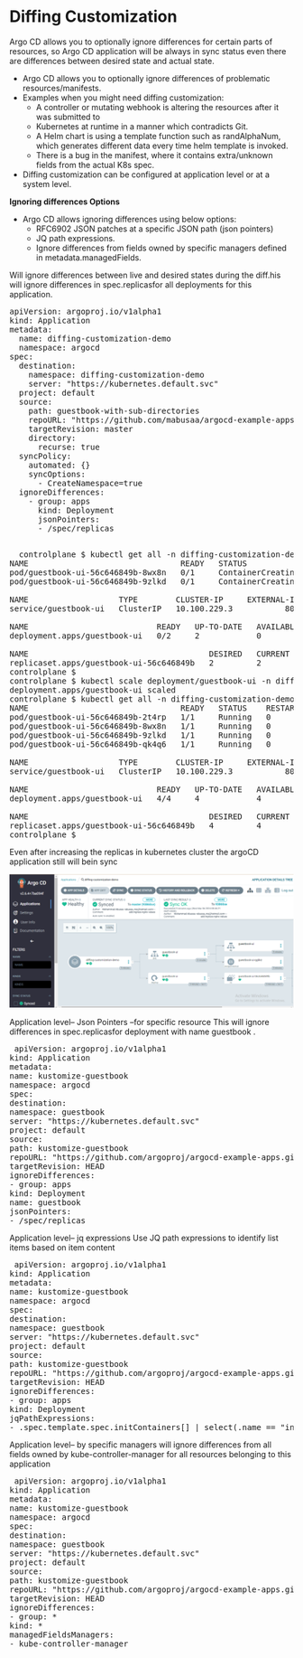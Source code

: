 #  Diffing Customization

Argo CD allows you to optionally ignore differences for certain parts of resources, so Argo CD application will be always in sync status even there are differences between desired state and actual state.
* Argo CD allows you to optionally ignore differences of problematic resources/manifests.
* Examples when you might need diffing customization:
  * A controller or mutating webhook is altering the resources after it was submitted to
  * Kubernetes at runtime in a manner which contradicts Git.
  * A Helm chart is using a template function such as randAlphaNum, which generates different data every time helm template is invoked.
  * There is a bug in the manifest, where it contains extra/unknown fields from the actual K8s spec.
* Diffing customization can be configured at application level or at a system level.

**Ignoring differences Options**

*  Argo CD allows ignoring differences using below options:
    * RFC6902 JSON patches at a specific JSON path (json pointers)
    * JQ path expressions.
    * Ignore differences from fields owned by specific managers defined in metadata.managedFields.

 Will ignore differences between live and desired states during the diff.his will ignore differences in spec.replicasfor all deployments for this application.
<pre>
apiVersion: argoproj.io/v1alpha1
kind: Application
metadata: 
  name: diffing-customization-demo
  namespace: argocd
spec: 
  destination:
    namespace: diffing-customization-demo
    server: "https://kubernetes.default.svc"
  project: default
  source: 
    path: guestbook-with-sub-directories
    repoURL: "https://github.com/mabusaa/argocd-example-apps.git"
    targetRevision: master
    directory:
      recurse: true
  syncPolicy:
    automated: {}
    syncOptions:
      - CreateNamespace=true
  ignoreDifferences:
    - group: apps
      kind: Deployment
      jsonPointers:
      - /spec/replicas

</pre>

<pre>
  controlplane $ kubectl get all -n diffing-customization-demo
NAME                                READY   STATUS              RESTARTS   AGE
pod/guestbook-ui-56c646849b-8wx8n   0/1     ContainerCreating   0          5s
pod/guestbook-ui-56c646849b-9zlkd   0/1     ContainerCreating   0          5s

NAME                   TYPE        CLUSTER-IP     EXTERNAL-IP   PORT(S)   AGE
service/guestbook-ui   ClusterIP   10.100.229.3   <none>        80/TCP    5s

NAME                           READY   UP-TO-DATE   AVAILABLE   AGE
deployment.apps/guestbook-ui   0/2     2            0           5s

NAME                                      DESIRED   CURRENT   READY   AGE
replicaset.apps/guestbook-ui-56c646849b   2         2         0       5s
controlplane $ 
controlplane $ kubectl scale deployment/guestbook-ui -n diffing-customization-demo --replicas=4
deployment.apps/guestbook-ui scaled
controlplane $ kubectl get all -n diffing-customization-demo
NAME                                READY   STATUS    RESTARTS   AGE
pod/guestbook-ui-56c646849b-2t4rp   1/1     Running   0          44s
pod/guestbook-ui-56c646849b-8wx8n   1/1     Running   0          102s
pod/guestbook-ui-56c646849b-9zlkd   1/1     Running   0          102s
pod/guestbook-ui-56c646849b-qk4q6   1/1     Running   0          44s

NAME                   TYPE        CLUSTER-IP     EXTERNAL-IP   PORT(S)   AGE
service/guestbook-ui   ClusterIP   10.100.229.3   <none>        80/TCP    102s

NAME                           READY   UP-TO-DATE   AVAILABLE   AGE
deployment.apps/guestbook-ui   4/4     4            4           102s

NAME                                      DESIRED   CURRENT   READY   AGE
replicaset.apps/guestbook-ui-56c646849b   4         4         4       102s
controlplane $ 
</pre>

Even after increasing the replicas in kubernetes cluster the argoCD application still will bein sync

![diff](https://github.com/rajeswarithota1715/ArgoCD/blob/e8a2f54af0d9f751d7eaf4633edd6ed6b55b4366/diff.PNG)

Application level– Json Pointers –for specific resource
This will ignore differences in spec.replicasfor deployment with name guestbook .
<pre>
 apiVersion: argoproj.io/v1alpha1
kind: Application
metadata: 
name: kustomize-guestbook
namespace: argocd
spec: 
destination: 
namespace: guestbook
server: "https://kubernetes.default.svc"
project: default
source: 
path: kustomize-guestbook
repoURL: "https://github.com/argoproj/argocd-example-apps.git"
targetRevision: HEAD
ignoreDifferences:
- group: apps
kind: Deployment
name: guestbook
jsonPointers:
- /spec/replicas
</pre>

Application level– jq expressions
Use JQ path expressions to identify list items based on item content
<pre>
 apiVersion: argoproj.io/v1alpha1
kind: Application
metadata: 
name: kustomize-guestbook
namespace: argocd
spec: 
destination: 
namespace: guestbook
server: "https://kubernetes.default.svc"
project: default
source: 
path: kustomize-guestbook
repoURL: "https://github.com/argoproj/argocd-example-apps.git"
targetRevision: HEAD
ignoreDifferences:
- group: apps
kind: Deployment
jqPathExpressions:
- .spec.template.spec.initContainers[] | select(.name == "injected-init-container")
</pre>
Application level– by specific managers
will ignore differences from all fields owned by kube-controller-manager for all resources belonging to this application
<pre>
 apiVersion: argoproj.io/v1alpha1
kind: Application
metadata: 
name: kustomize-guestbook
namespace: argocd
spec: 
destination: 
namespace: guestbook
server: "https://kubernetes.default.svc"
project: default
source: 
path: kustomize-guestbook
repoURL: "https://github.com/argoproj/argocd-example-apps.git"
targetRevision: HEAD
ignoreDifferences:
- group: *
kind: *
managedFieldsManagers:
- kube-controller-manager
</pre>
